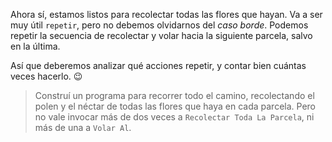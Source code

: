 <gs-attire
  attire-url="https://raw.githubusercontent.com/MumukiProject/mumuki-guia-gobstones-practica-repeticion-simple-kids/master/assets/attires/config.json">
</gs-attire>
<gs-toolbox toolbox-url="https://raw.githubusercontent.com/MumukiProject/mumuki-guia-gobstones-practica-repeticion-simple-kids/master/assets/toolbox_1553782441764.xml"></gs-toolbox>

Ahora sí, estamos listos para recolectar todas las flores que hayan. Va a ser muy útil `repetir`, pero no debemos olvidarnos del _caso borde_. Podemos repetir la secuencia de recolectar y volar hacia la siguiente parcela, salvo en la última. 

Así que deberemos analizar qué acciones repetir, y contar bien cuántas veces hacerlo. :wink: 

> Construí un programa para recorrer todo el camino, recolectando el polen y el néctar de todas las flores que haya en cada parcela. Pero no vale invocar más de dos veces a `Recolectar Toda La Parcela`, ni más de una a `Volar Al`.
